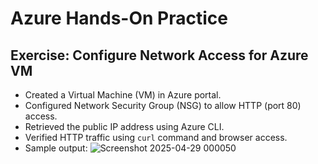 # Azure Hands-On Practice

## Exercise: Configure Network Access for Azure VM

- Created a Virtual Machine (VM) in Azure portal.
- Configured Network Security Group (NSG) to allow HTTP (port 80) access.
- Retrieved the public IP address using Azure CLI.
- Verified HTTP traffic using `curl` command and browser access.
- Sample output:
![Screenshot 2025-04-29 000050](https://github.com/user-attachments/assets/c7fc88a0-046b-4ab5-bec4-55dc987ec0a8)

